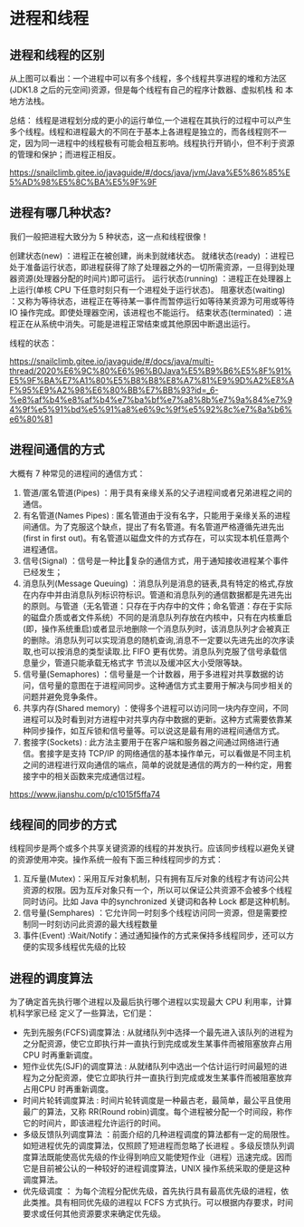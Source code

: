# 进程和线程

## 进程和线程的区别

从上图可以看出：⼀个进程中可以有多个线程，多个线程共享进程的堆和⽅法区 (JDK1.8 之后的元空间)资源，但是每个线程有⾃⼰的程序计数器、虚拟机栈 和 本地⽅法栈。

总结： 线程是进程划分成的更⼩的运⾏单位,⼀个进程在其执⾏的过程中可以产⽣多个线程。线程和进程最⼤的不同在于基本上各进程是独⽴的，⽽各线程则不⼀定，因为同⼀进程中的线程极有可能会相互影响。线程执⾏开销⼩，但不利于资源的管理和保护；⽽进程正相反。

https://snailclimb.gitee.io/javaguide/#/docs/java/jvm/Java%E5%86%85%E5%AD%98%E5%8C%BA%E5%9F%9F


## 进程有哪⼏种状态?

我们⼀般把进程⼤致分为 5 种状态，这⼀点和线程很像！

创建状态(new) ：进程正在被创建，尚未到就绪状态。
就绪状态(ready) ：进程已处于准备运⾏状态，即进程获得了除了处理器之外的⼀切所需资源，⼀旦得到处理器资源(处理器分配的时间⽚)即可运⾏。
运⾏状态(running) ：进程正在处理器上上运⾏(单核 CPU 下任意时刻只有⼀个进程处于运⾏状态)。
阻塞状态(waiting) ：⼜称为等待状态，进程正在等待某⼀事件⽽暂停运⾏如等待某资源为可⽤或等待 IO 操作完成。即使处理器空闲，该进程也不能运⾏。
结束状态(terminated) ：进程正在从系统中消失。可能是进程正常结束或其他原因中断退出运⾏。

线程的状态：

https://snailclimb.gitee.io/javaguide/#/docs/java/multi-thread/2020%E6%9C%80%E6%96%B0Java%E5%B9%B6%E5%8F%91%E5%9F%BA%E7%A1%80%E5%B8%B8%E8%A7%81%E9%9D%A2%E8%AF%95%E9%A2%98%E6%80%BB%E7%BB%93?id=_6-%e8%af%b4%e8%af%b4%e7%ba%bf%e7%a8%8b%e7%9a%84%e7%94%9f%e5%91%bd%e5%91%a8%e6%9c%9f%e5%92%8c%e7%8a%b6%e6%80%81

## 进程间通信的方式

⼤概有 7 种常⻅的进程间的通信⽅式：

1. 管道/匿名管道(Pipes) ：⽤于具有亲缘关系的⽗⼦进程间或者兄弟进程之间的通信。
2. 有名管道(Names Pipes) : 匿名管道由于没有名字，只能⽤于亲缘关系的进程间通信。为了克服这个缺点，提出了有名管道。有名管道严格遵循先进先出(first in first out)。有名管道以磁盘⽂件的⽅式存在，可以实现本机任意两个进程通信。
3. 信号(Signal) ：信号是⼀种⽐᫾复杂的通信⽅式，⽤于通知接收进程某个事件已经发⽣；
4. 消息队列(Message Queuing) ：消息队列是消息的链表,具有特定的格式,存放在内存中并由消息队列标识符标识。管道和消息队列的通信数据都是先进先出的原则。与管道（⽆名管道：只存在于内存中的⽂件；命名管道：存在于实际的磁盘介质或者⽂件系统）不同的是消息队列存放在内核中，只有在内核重启(即，操作系统重启)或者显示地删除⼀个消息队列时，该消息队列才会被真正的删除。消息队列可以实现消息的随机查询,消息不⼀定要以先进先出的次序读取,也可以按消息的类型读取.⽐ FIFO 更有优势。消息队列克服了信号承载信息量少，管道只能承载⽆格式字 节流以及缓冲区⼤⼩受限等缺。
5. 信号量(Semaphores) ：信号量是⼀个计数器，⽤于多进程对共享数据的访问，信号量的意图在于进程间同步。这种通信⽅式主要⽤于解决与同步相关的问题并避免竞争条件。
6. 共享内存(Shared memory) ：使得多个进程可以访问同⼀块内存空间，不同进程可以及时看到对⽅进程中对共享内存中数据的更新。这种⽅式需要依靠某种同步操作，如互斥锁和信号量等。可以说这是最有⽤的进程间通信⽅式。
7. 套接字(Sockets) : 此⽅法主要⽤于在客户端和服务器之间通过⽹络进⾏通信。套接字是⽀持 TCP/IP 的⽹络通信的基本操作单元，可以看做是不同主机之间的进程进⾏双向通信的端点，简单的说就是通信的两⽅的⼀种约定，⽤套接字中的相关函数来完成通信过程。

https://www.jianshu.com/p/c1015f5ffa74

## 线程间的同步的⽅式

线程同步是两个或多个共享关键资源的线程的并发执行。应该同步线程以避免关键的资源使⽤冲突。操作系统⼀般有下⾯三种线程同步的⽅式：
1. 互斥量(Mutex)：采⽤互斥对象机制，只有拥有互斥对象的线程才有访问公共资源的权限。因为互斥对象只有⼀个，所以可以保证公共资源不会被多个线程同时访问。⽐如 Java 中的synchronized 关键词和各种 Lock 都是这种机制。
2. 信号量(Semphares) ：它允许同⼀时刻多个线程访问同⼀资源，但是需要控制同⼀时刻访问此资源的最⼤线程数量
3. 事件(Event) :Wait/Notify：通过通知操作的⽅式来保持多线程同步，还可以⽅便的实现多线程优先级的比较

## 进程的调度算法

为了确定首先执行哪个进程以及最后执行哪个进程以实现最大 CPU 利⽤率，计算机科学家已经
定义了⼀些算法，它们是：

- 先到先服务(FCFS)调度算法 : 从就绪队列中选择⼀个最先进入该队列的进程为之分配资源，使它立即执行并一直执行到完成或发生某事件而被阻塞放弃占用CPU 时再重新调度。
- 短作业优先(SJF)的调度算法 : 从就绪队列中选出⼀个估计运行时间最短的进程为之分配资源，使它立即执行并⼀直执行到完成或发生某事件而被阻塞放弃占用CPU 时再重新调度。
- 时间片轮转调度算法 : 时间片轮转调度是⼀种最古老，最简单，最公平且使用最广的算法，又称 RR(Round robin)调度。每个进程被分配⼀个时间段，称作它的时间片，即该进程允许运行的时间。
- 多级反馈队列调度算法 ：前面介绍的几种进程调度的算法都有⼀定的局限性。如短进程优先的调度算法，仅照顾了短进程而忽略了长进程 。多级反馈队列调度算法既能使高优先级的作业得到响应⼜能使短作业（进程）迅速完成。因而它是目前被公认的⼀种较好的进程调度算法，UNIX 操作系统采取的便是这种调度算法。
- 优先级调度 ： 为每个流程分配优先级，首先执行具有最高优先级的进程，依此类推。具有相同优先级的进程以 FCFS 方式执行。可以根据内存要求，时间要求或任何其他资源要求来确定优先级。

